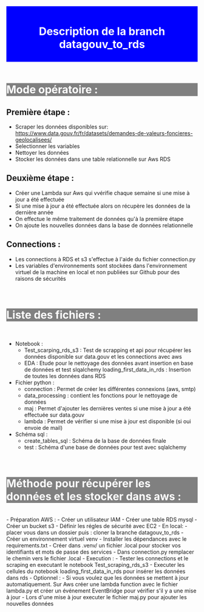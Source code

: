 <div style="text-align:center; background-color:blue; padding:10px;">
  <h1 style="color:white;">Description de la branch datagouv_to_rds</h1>
</div>
<br>

<div style="text-align:left; background-color:gray; padding:0px;">
  <h1 style="color:white;">Mode opératoire :</h1>
</div>

## Première étape :
- Scraper les données disponibles sur:  
https://www.data.gouv.fr/fr/datasets/demandes-de-valeurs-foncieres-geolocalisees/
- Selectionner les variables 
- Nettoyer les données
- Stocker les données dans une table relationnelle sur Aws RDS

## Deuxième étape :
- Créer une Lambda sur Aws qui vvérifie chaque semaine si une mise à jour a été effectuée
- Si une mise à jour a été effectuée alors on récupère les données de la dernière année
- On effectue le même traitement de données qu'à la première étape
- On ajoute les nouvelles données dans la base de données relationnelle

## Connections :
- Les connections à RDS et s3 s'effectue à l'aide du fichier connection.py
- Les variables d'environnements sont stockées dans l'environnement virtuel de la machine 
en local et non publiées sur Github pour des raisons de sécurités

<br>
<div style="text-align:left; background-color:gray; padding:0px;">
  <h1 style="color:white;">Liste des fichiers :</h1>
</div>
<br>

- Notebook :
    - Test_scarping_rds_s3 : Test de scrapping et api pour récupérer les données disponible sur data.gouv 
        et les connections avec aws
    - EDA : Etude pour le nettoyage des données avant insertion en base de données et test slqalchemy
    loading_first_data_in_rds : Insertion de toutes les données dans RDS
- Fichier python :
    - connection :  Permet de créer les différentes connexions (aws, smtp)
    - data_processing : contient les fonctions pour le nettoyage de données
    - maj : Permet d'ajouter les dernières ventes si une mise à jour a été effectuée sur data.gouv
    - lambda : Permet de vérifier si une mise à jour est disponible (si oui envoie de mail) 
- Schéma sql :
    - create_tables_sql : Schéma de la base de données finale
    - test : Schéma d'une base de données pour test avec sqlalchemy


<br>
<div style="text-align:left; background-color:gray; padding:0px;">
  <h1 style="color:white;">Méthode pour récupérer les données et les stocker dans aws :</h1>
</div>
<br>
- Préparation AWS :
    - Créer un utilisateur IAM
    - Créer une table RDS mysql
    - Créer un bucket s3
    - Définir les régles de sécurité avec EC2
- En local:
    - placer vous dans un dossier puis : cloner la branche datagouv_to_rds
    - Créer un environnement virtuel venv
    - Installer les dépendances avec le requirements.txt
    - Créer dans .venv/ un fichier .local pour stocker vos identifiants et mots de passe des services
    - Dans connection.py remplacer le chemin vers le fichier .local
- Execution :
    - Tester les connections et le scraping en executant le notebook Test_scraping_rds_s3
    - Executer les cellules du notebook loading_first_data_in_rds pour insérer les données dans rds
- Optionnel :
    - Si vous voulez que les données se mettent à jour automatiquement. 
    Sur Aws créer une lambda function avec le fichier lambda.py et 
    créer un événement EventBridge pour vérifier s'il y a une mise à jour
    - Lors d'une mise à jour executer le fichier maj.py pour ajouter les nouvelles données

    
